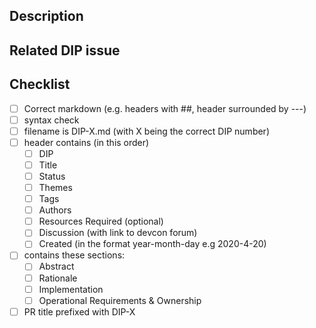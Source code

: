 <!--- Provide a general summary of your changes in the Title above -->

## Description
<!--- Describe your changes in detail -->

## Related DIP issue
<!--- Please add link to the issue here: -->

## Checklist
 * [ ] Correct markdown (e.g. headers with ##, header surrounded by ---)
 * [ ] syntax check
 * [ ] filename is DIP-X.md (with X being the correct DIP number)
 * [ ] header contains (in this order)
   * [ ] DIP
   * [ ] Title
   * [ ] Status
   * [ ] Themes
   * [ ] Tags
   * [ ] Authors
   * [ ] Resources Required (optional)
   * [ ] Discussion (with link to devcon forum)
   * [ ] Created (in the format year-month-day e.g 2020-4-20)
 * [ ] contains these sections:
   * [ ] Abstract
   * [ ] Rationale
   * [ ] Implementation
   * [ ] Operational Requirements & Ownership
 * [ ] PR title prefixed with DIP-X